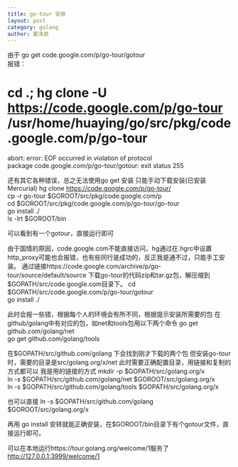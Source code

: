 ```yaml
---
title: go-tour 安装
layout: post
category: golang
author: 夏泽民
---
```

<!-- more -->
由于 go get code.google.com/p/go-tour/gotour  
报错： 
 # cd .; hg clone -U https://code.google.com/p/go-tour /usr/home/huaying/go/src/pkg/code.google.com/p/go-tour  
abort: error: EOF occurred in violation of protocol  
package code.google.com/p/go-tour/gotour: exit status 255  

还有其它各种错误，总之无法使用go get 安装 
只能手动下载安装(已安装Mercurial) 
hg clone https://code.google.com/p/go-tour/  
cp -r go-tour $GOROOT/src/pkg/code.google.com/p  
cd $GOROOT/src/pkg/code.google.com/p/go-tour/go-tour  
go install ./  
ls -lrt $GOROOT/bin  

可以看到有一个gotour，直接运行即可 

由于国情的原因，code.google.com不能直接访问，hg通过在.hgrc中设置http_proxy可能也会报错，也有些同行是成功的，反正我是通不过，只能手工安装。 
通过链接https://code.google.com/archive/p/go-tour/source/default/source
下载go-tour的代码zip和tar.gz包，解压缩到$GOPATH/src/code.google.com目录下。 
cd $GOPATH/src/code.google.com/p/go-tour/gotour  
go install ./  

此时会报一些错，根据每个人的环境会有所不同，根据提示安装所需要的包 
在github/golang中有对应的包，如net和tools包用以下两个命令 
go get github.com/golang/net  
go get github.com/golang/tools  

在$GOPATH/src/github.com/golang 下会找到刚才下载的两个包 
但安装go-tour时，需要的目录是src/golang.org/x/net 
此时需要正确配置目录，用链接和复制的方式都可以 
我是用的链接的方式 
mkdir -p $GOPATH/src/golang.org/x  
ln -s $GOPATH/src/github.com/golang/net $GOROOT/src/golang.org/x  
ln -s $GOPATH/src/github.com/golang/tools $GOPATH/src/golang.org/x  

也可以直接 
ln -s $GOPATH/src/github.com/golang $GOROOT/src/golang.org/x  

再用 go install 安转就能正确安装，在$GOROOT/bin目录下有个gotour文件，直接运行即可。

可以在本地运行https://tour.golang.org/welcome/1服务了
http://127.0.0.1:3999/welcome/1